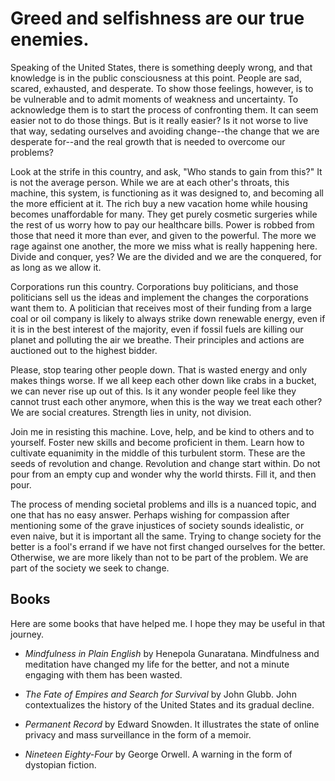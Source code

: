 # Greed and selfishness are our true enemies.

Speaking of the United States, there is something deeply wrong, and that
knowledge is in the public consciousness at this point. People are sad,
scared, exhausted, and desperate. To show those feelings, however, is to
be vulnerable and to admit moments of weakness and uncertainty. To
acknowledge them is to start the process of confronting them. It can
seem easier not to do those things. But is it really easier? Is it not
worse to live that way, sedating ourselves and avoiding change--the
change that we are desperate for--and the real growth that is needed to
overcome our problems?

Look at the strife in this country, and ask, "Who stands to gain from
this?" It is not the average person. While we are at each other's
throats, this machine, this system, is functioning as it was designed
to, and becoming all the more efficient at it. The rich buy a new
vacation home while housing becomes unaffordable for many. They get
purely cosmetic surgeries while the rest of us worry how to pay our
healthcare bills. Power is robbed from those that need it more than
ever, and given to the powerful. The more we rage against one another,
the more we miss what is really happening here. Divide and conquer, yes?
We are the divided and we are the conquered, for as long as we allow it.

Corporations run this country. Corporations buy politicians, and those
politicians sell us the ideas and implement the changes the corporations
want them to. A politician that receives most of their funding from a
large coal or oil company is likely to always strike down renewable
energy, even if it is in the best interest of the majority, even if
fossil fuels are killing our planet and polluting the air we breathe.
Their principles and actions are auctioned out to the highest
bidder.

Please, stop tearing other people down. That is wasted energy and only
makes things worse. If we all keep each other down like crabs in a
bucket, we can never rise up out of this. Is it any wonder people feel
like they cannot trust each other anymore, when this is the way we treat
each other? We are social creatures. Strength lies in unity, not division.

Join me in resisting this machine. Love, help, and be kind to others and
to yourself. Foster new skills and become proficient in them. Learn
how to cultivate equanimity in the middle of this turbulent storm.
These are the seeds of revolution and change. Revolution and change
start within. Do not pour from an empty cup and wonder why the world
thirsts. Fill it, and then pour.

The process of mending societal problems and ills is a nuanced topic,
and one that has no easy answer. Perhaps wishing for compassion after
mentioning some of the grave injustices of society sounds idealistic, or
even naive, but it is important all the same. Trying to change society
for the better is a fool's errand if we have not first changed ourselves
for the better. Otherwise, we are more likely than not to be part of the
problem. We are part of the society we seek to change.

## Books

Here are some books that have helped me. I hope they may be useful
in that journey.

- *Mindfulness in Plain English* by Henepola Gunaratana. Mindfulness
  and meditation have changed my life for the better, and not a minute
  engaging with them has been wasted.

- *The Fate of Empires and Search for Survival* by John Glubb. John
  contextualizes the history of the United States and its gradual
  decline.

- *Permanent Record* by Edward Snowden. It illustrates the state of
  online privacy and mass surveillance in the form of a memoir.

- *Nineteen Eighty-Four* by George Orwell. A warning in the form of
  dystopian fiction.
